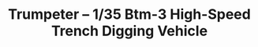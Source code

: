 ---
layout: product
title: "Trumpeter – 1/35 Btm-3 High-Speed Trench Digging Vehicle"
price: "9000" 
desc: "N/A"
img_path: "/assets/img/TRU09502.jpg"
brand: "N/A"
available: false
special_offer: false
new: false
soon: false
cat: "010000"
subcat: "013400"
subsubcat: "0N/A"
sifra: "TRU09502"
popular: true
---